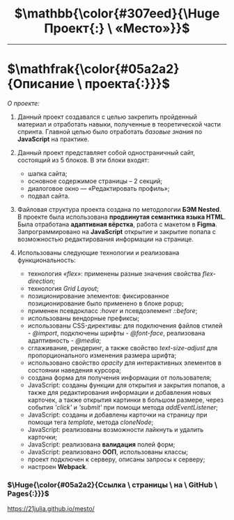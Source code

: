 # <h1 align="center">$\mathbb{\color{#307eed}{\Huge Проект{:} \ «Место»}}$</h1>

___

# $\mathfrak{\color{#05a2a2}{Описание \ проекта{:}}}$

*О проекте:*

1. Данный проект создавался с целью закрепить пройденный материал и отработать навыки, полученные в теоретической части спринта. Главной целью было отработать *базовые знания* по **JavaScript** на практике.

2. Данный проект представляет собой одностраничный сайт, состоящий из 5 блоков. В эти блоки входят:
    * шапка сайта;
    * основное содержимое страницы – 2 секций;
    * диалоговое окно — «Редактировать профиль»;
    * подвал сайта.

3. Файловая структура проекта создана по методологии **БЭМ Nested**. В проекте была использована **продвинутая семантика языка HTML**. Была отработана **адаптивная вёрстка**, работа с макетом в **Figma**. Запрограммировано на **JavaScript** открытие и закрытие попапа с возможностью редактирования информации на странице.

4. Использованы следующие технологии и реализована функциональность:
    * технология *«flex»*: применены разные значения свойства *flex-direction*;
    * технология *Grid Layout*;
    * позиционирование элементов: фиксированное позиционирование было применено в блоке popup;
    * применен псевдокласс *:hover* и псевдоэлемент *::before*;
    * использованы вендорные префиксы;
    * использованы CSS-директивы: для подключения файлов стилей - *@import*, подключены шрифты - *@font-face*, реализована адаптивность - *@media*;
    * сглаживание, рендеринг, а также свойство *text-size-adjust* для пропорционального изменения размера шрифта;
    * использовано свойство *opacity* для интерактивных элементов в состоянии наведения курсора;
    * создана форма для получения информации от пользователя;
    * JavaScript: созданы функции для открытия и закрытия попапов, а также для редактирования информации и добавления новых карточек, а также открытия картинки в большом размере, через события *'click'* и *'submit'* при помощи метода *addEventListener*;
    * JavaScript: созданы и добавлены карточки на страницу при помощи тега *template*, метода *cloneNode*;
    * JavaScript: реализованы возможности лайкнуть и удалить карточки;
    * JavaScript: реализована **валидация** полей форм;
    * JavaScript: реализовано **ООП**, использованы классы;
    * проект подключен к серверу, описаны запросы к серверу;
    * настроен **Webpack**.

### $\Huge{\color{#05a2a2}{Ссылка \ страницы \ на \ GitHub \ Pages{:}}}$

https://21julia.github.io/mesto/

